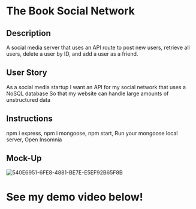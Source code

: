 # The Book Social Network

## Description 
A social media server that uses an API route to post new users, retrieve all users, delete a user by ID, and add a user as a friend.

## User Story
As a social media startup
I want an API for my social network that uses a NoSQL database
So that my website can handle large amounts of unstructured data

## Instructions
npm i express,
npm i mongoose,
npm start,
Run your mongoose local server,
Open Insomnia

## Mock-Up
![540E6951-6FE8-4881-BE7E-E5EF92B65F8B](https://github.com/bg2398/the-book/assets/117424603/a8ec491b-7cbe-43b7-ade0-ed41a00272fc)

# See my demo video below!
